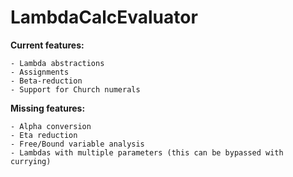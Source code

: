 # LambdaCalcEvaluator
**Current features:**
```
- Lambda abstractions
- Assignments
- Beta-reduction
- Support for Church numerals
```
**Missing features:**
```
- Alpha conversion
- Eta reduction
- Free/Bound variable analysis
- Lambdas with multiple parameters (this can be bypassed with currying)
```
